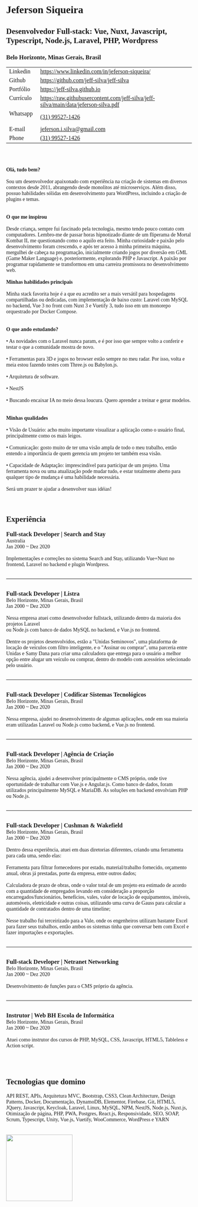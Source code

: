 <!--curriculum:start-->
<!DOCTYPE html><html lang="en"><head><meta charset="UTF-8" /><meta name="viewport" content="width=device-width, initial-scale=1.0" /><title>Document</title></head><body><div style="max-width:1000px; margin:0 auto; font-family: verdana;"><h1>Jeferson Siqueira</h1><h2>Desenvolvedor Full-stack: Vue, Nuxt, Javascript, Typescript, Node.js, Laravel, PHP, Wordpress</h2><h3>Belo Horizonte, Minas Gerais, Brasil</h3><table><tbody><tr><td>Linkedin &nbsp;</td><td><a href="https://www.linkedin.com/in/jeferson-siqueira/">https://www.linkedin.com/in/jeferson-siqueira/</a></td></tr><tr><td>Github &nbsp;</td><td><a href="https://github.com/jeff-silva/jeff-silva">https://github.com/jeff-silva/jeff-silva</a></td></tr><tr><td>Portfólio &nbsp;</td><td><a href="https://jeff-silva.github.io">https://jeff-silva.github.io</a></td></tr><tr><td>Currículo &nbsp;</td><td><a href="https://raw.githubusercontent.com/jeff-silva/jeff-silva/main/data/jeferson-silva.pdf">https://raw.githubusercontent.com/jeff-silva/jeff-silva/main/data/jeferson-silva.pdf</a></td></tr><tr><td>Whatsapp &nbsp;</td><td><a href="https://wa.me/message/NG7A2SW25XIEI1">(31) 99527-1426</a></td></tr><tr><td>E-mail &nbsp;</td><td><a href="mailto:jeferson.i.silva@gmail.com">jeferson.i.silva@gmail.com</a></td></tr><tr><td>Phone &nbsp;</td><td><a href="tel:+5531995271426">(31) 99527-1426</a></td></tr></tbody></table><br /><br /><br /><strong>Olá, tudo bem?</strong><br />    <br />Sou um desenvolvedor apaixonado com experiência na criação de sistemas em diversos contextos desde 2011, abrangendo desde monolitos até microserviços. Além disso, possuo habilidades sólidas em desenvolvimento para WordPress, incluindo a criação de plugins e temas.<br /><br /><br /><strong>O que me inspirou</strong><br /><br />Desde criança, sempre fui fascinado pela tecnologia, mesmo tendo pouco contato com computadores. Lembro-me de passar horas hipnotizado diante de um fliperama de Mortal Kombat II, me questionando como o aquilo era feito. Minha curiosidade e paixão pelo desenvolvimento foram crescendo, e após ter acesso à minha primeira máquina, mergulhei de cabeça na programação, inicialmente criando jogos por diversão em GML (Game Maker Language) e, posteriormente, explorando PHP e Javascript. A paixão por programar rapidamente se transformou em uma carreira promissora no desenvolvimento web.<br /><br /><strong>Minhas habilidades principais</strong><br /><br />Minha stack favorita hoje é a que eu acredito ser a mais versátil para hospedagens compartilhadas ou dedicadas, com implementação de baixo custo: Laravel com MySQL no backend, Vue 3 no front com Nuxt 3 e Vuetify 3, tudo isso em um monorepo orquestrado por Docker Compose.<br /><br /><br /><strong>O que ando estudando?</strong><br /><br />• As novidades com o Laravel nunca param, e é por isso que sempre volto a conferir e testar o que a comunidade mostra de novo.<br /><br />• Ferramentas para 3D e jogos no browser estão sempre no meu radar. Por isso, volta e meia estou fazendo testes com Three.js ou Babylon.js.<br /><br />• Arquitetura de software.<br /><br />• NestJS<br /><br />• Buscando encaixar IA no meio dessa loucura. Quero aprender a treinar e gerar modelos.<br /><br /><br /><strong>Minhas qualidades</strong><br /><br />• Visão de Usuário: acho muito importante visualizar a aplicação como o usuário final, principalmente como os mais leigos.<br /><br />• Comunicação: gosto muito de ter uma visão ampla de todo o meu trabalho, então entendo a importância de quem gerencia um projeto ter também essa visão.<br /><br />• Capacidade de Adaptação: imprescindível para participar de um projeto. Uma ferramenta nova ou uma atualização pode mudar tudo, e estar totalmente aberto para qualquer tipo de mudança é uma habilidade necessária.<br /><br />Será um prazer te ajudar a desenvolver suas idéias!<br /><br /><br /><h2>Experiência</h2><h3 style="margin:0;">Full-stack Developer | Search and Stay</h3><div>Australia</div><div>Jan 2000 ~ Dez 2020</div><br /><div>Implementações e correções no sistema Search and Stay, utilizando Vue+Nuxt no frontend, Laravel no backend e plugin Wordpress.</div><br /><hr /><br /><h3 style="margin:0;">Full-stack Developer | Listra</h3><div>Belo Horizonte, Minas Gerais, Brasil</div><div>Jan 2000 ~ Dez 2020</div><br /><div>Nessa empresa atuei como desenvolvedor fullstack, utilizando dentro da maioria dos projetos Laravel <br /> ou Node.js com banco de dados MySQL no backend, e Vue.js no frontend.<br /><br />Dentre os projetos desenvolvidos, estão a "Unidas Seminovos", uma plataforma de locação de veículos com filtro inteligente, e o "Assinar ou comprar", uma parceria entre Unidas e Samy Dana para criar uma calculadora que entrega para o usuário a melhor opção entre alugar um veículo ou comprar, dentro do modelo com acessórios selecionado pelo usuário.</div><br /><hr /><br /><h3 style="margin:0;">Full-stack Developer | Codificar Sistemas Tecnológicos</h3><div>Belo Horizonte, Minas Gerais, Brasil</div><div>Jan 2000 ~ Dez 2020</div><br /><div>Nessa empresa, ajudei no desenvolvimento de algumas aplicações, onde em sua maioria eram utilizadas Laravel ou Node.js como backend, e Vue.js no frontend.</div><br /><hr /><br /><h3 style="margin:0;">Full-stack Developer | Agência de Criação</h3><div>Belo Horizonte, Minas Gerais, Brasil</div><div>Jan 2000 ~ Dez 2020</div><br /><div>Nessa agência, ajudei a desenvolver principalmente o CMS próprio, onde tive oportunidade de trabalhar com Vue.js e Angular.js. Como banco de dados, foram utilizados principalmente MySQL e MariaDB. As soluções em backend envolviam PHP ou Node.js.</div><br /><hr /><br /><h3 style="margin:0;">Full-stack Developer | Cushman & Wakefield</h3><div>Belo Horizonte, Minas Gerais, Brasil</div><div>Jan 2000 ~ Dez 2020</div><br /><div>Dentro dessa experiência, atuei em duas diretorias diferentes, criando uma ferramenta para cada uma, sendo elas:<br /><br />Ferramenta para filtrar fornecedores por estado, material/trabalho fornecido, orçamento anual, obras já prestadas, porte da empresa, entre outros dados;<br /><br />Calculadora de prazo de obras, onde o valor total de um projeto era estimado de acordo com a quantidade de empregados levando em consideração a proporção encarregados/funcionários, benefícios, vales, valor de locação de equipamentos, imóveis, automóveis, eletricidade e outras coisas, utilizando uma curva de Gauss para calcular a quantidade de contratados dentro de uma timeline;<br /><br />Nesse trabalho fui terceirizado para a Vale, onde os engenheiros utilizam bastante Excel para fazer seus trabalhos, então ambos os sistemas tinha que conversar bem com Excel e fazer importações e exportações.</div><br /><hr /><br /><h3 style="margin:0;">Full-stack Developer | Netranet Networking</h3><div>Belo Horizonte, Minas Gerais, Brasil</div><div>Jan 2000 ~ Dez 2020</div><br /><div>Desenvolvimento de funções para o CMS próprio da agência.</div><br /><hr /><br /><h3 style="margin:0;">Instrutor | Web BH Escola de Informática</h3><div>Belo Horizonte, Minas Gerais, Brasil</div><div>Jan 2000 ~ Dez 2020</div><br /><div>Atuei como instrutor dos cursos de PHP, MySQL, CSS, Javascript, HTML5, Tableless e Action script.</div><br /><br /><br /><h2>Tecnologias que domino</h2>API REST, APIs, Arquitetura MVC, Bootstrap, CSS3, Clean Architecture, Design Patterns, Docker, Documentação, DynamoDB, Elementor, Firebase, Git, HTML5, JQuery, Javascript, Keycloak, Laravel, Linux, MySQL, NPM, NestJS, Node.js, Nuxt.js, Otimização de página, PHP, PWA, Postgres, React.js, Responsividade, SEO, SOAP, Scrum, Typescript, Unity, Vue.js, Vuetify, WooCommerce, WordPress e  YARN<br /><br /><br /></div></body></html>
<!--curriculum:final-->

<img loading="lazy" height="180em" src="https://github-readme-stats.vercel.app/api/top-langs/?username=jeff-silva&layout=compact&langs_count=7&theme=dracula" />

<!-- :house:    Belo Horizonte/MG <br>
:iphone:   <img src="https://img.shields.io/badge/&#x2b;&#x35;&#x35;&#160;&#x28;&#x33;&#x31;&#x29;&#160;&#x39;&#x39;&#x35;&#x32;&#x37;&#x2010;&#x31;&#x34;&#x32;&#x36;-ffffff"><br>
:envelope:  jeferson.i.silva@gmail.com

&#x6a;&#x65;&#x66;&#x65;&#x72;&#x73;&#x6f;&#x6e;&#x2e;&#x69;&#x2e;&#x73;&#x69;&#x6c;&#x76;&#x61;&#x40;&#x67;&#x6d;&#x61;&#x69;&#x6c;&#x2e;&#x63;&#x6f;&#x6d; -->

<!-- #### Hi, im Jeferson 👋
I have been a web developer since 2011.
I am an enthusiast of simple tools that help me focus only on the business rules of the system.

<h3 align="center">Skills</h3>
<p align="center">
    <img height="25px" src="https://img.shields.io/badge/MySQL-004260?style=for-the-badge&logo=mysql&logoColor=white">
    <img height="25px" src="https://img.shields.io/badge/PHP-7377ad?style=for-the-badge&logo=php&logoColor=ffffff">
    <img height="25px" src="https://img.shields.io/badge/Laravel-FF2D20?style=for-the-badge&logo=laravel&logoColor=white">
    <img height="25px" src="https://img.shields.io/badge/CSS-3595cf?style=for-the-badge&logo=css&logoColor=white">
    <img height="25px" src="https://img.shields.io/badge/HTML5-dd4b25"/>
    <img height="25px" src="https://img.shields.io/badge/Javascript-f0d53c"/>
    <br>
    <img height="25px" src="https://img.shields.io/badge/Wordpress-207196?style=for-the-badge&logo=wordpress&logoColor=ffffff">
    <img height="25px" src="https://img.shields.io/badge/Docker-2392e6"/>
    <img height="25px" src="https://img.shields.io/badge/Vue.js-35495E?style=for-the-badge&logo=vue.js&logoColor=4FC08D">
    <img height="25px" src="https://img.shields.io/badge/nuxt.js-00C58E?style=for-the-badge&logo=nuxt.js&logoColor=white">
    <img height="25px" src="https://img.shields.io/badge/Bootstrap-563D7C?style=for-the-badge&logo=bootstrap&logoColor=white">
    <br>
    <img height="25px" src="https://img.shields.io/badge/Unity-100000?style=for-the-badge&logo=unity&logoColor=white">
    <img height="25px" src=" https://img.shields.io/badge/Git-F05032?style=for-the-badge&logo=git&logoColor=white">
    <img height="25px" src="https://img.shields.io/badge/firebase-ffca28?style=for-the-badge&logo=firebase&logoColor=black">
    <img height="25px" src="https://img.shields.io/badge/jQuery-0769AD?style=for-the-badge&logo=jquery&logoColor=white">
    <img height="25px" src="https://img.shields.io/badge/Three.js-eeeeee?style=for-the-badge&logo=three.js&logoColor=000000">
</p>


<h5 align="center">Contact-me</h5>

<p align="center">
    <a href="https://www.linkedin.com/in/jeferson-siqueira/" target="_blank">
        <img src="https://img.shields.io/badge/LinkedIn-0077B5?style=for-the-badge&logo=linkedin&logoColor=white"/>
    </a>
    <a href="https://wa.me/message/NG7A2SW25XIEI1" target="_blank">
        <img src="https://img.shields.io/badge/WhatsApp-25D366?style=for-the-badge&logo=whatsapp&logoColor=white"/>
    </a>
    <a href="mailto:jeferson.i.silva@gmail.com" target="_blank">
        <img src="https://img.shields.io/badge/Gmail-D14836?style=for-the-badge&logo=gmail&logoColor=white"/>
    </a>
    <a href="https://labscript.dev" target="_blank">
        <img src="https://img.shields.io/badge/labscript.dev-100000?style=for-the-badge&logoColor=white"/>
    </a>
</p> -->

<!--START_SECTION:waka-->
<!--END_SECTION:waka-->

<!-- <br><br>
***

<h3 align="center">Stats</h3>

<p align="center">
    <img src="https://wakatime.com/share/@05fd4174-02f8-42e9-9cc9-d57c780c01f7/1921cb4d-198b-43f7-b774-5018b7cf5786.svg" alt="" width="45%">
    <img src="https://wakatime.com/share/@05fd4174-02f8-42e9-9cc9-d57c780c01f7/b5ae9621-2225-4e4e-a2ff-8f8bc941144a.svg" alt="" width="45%">
</p>
<br>

<p align="center">
    <img align="center" src="https://github-readme-stats.vercel.app/api/top-langs?username=jeff-silva&show_icons=true&locale=en&layout=compact&count_private=true" alt="jeff-silva" width="45%" /> &nbsp;
    <img align="center" src="https://github-readme-stats.vercel.app/api?username=jeff-silva&show_icons=true&locale=en&count_private=true" alt="jeff-silva" width="45%" />
    <br><br>
    <img src="https://github-profile-trophy.vercel.app/?username=jeff-silva&margin-w=15&margin-h=15&row=2&column=6" alt="jeff-silva" width="100%" />
    <br><br>
    <img src="https://github-readme-stats.vercel.app/api/wakatime?username=jeffsilva" alt="" height="200px">
</p>

![Snake animation](https://github.com/jeff-silva/jeff-silva/blob/output/github-contribution-grid-snake.svg) -->
